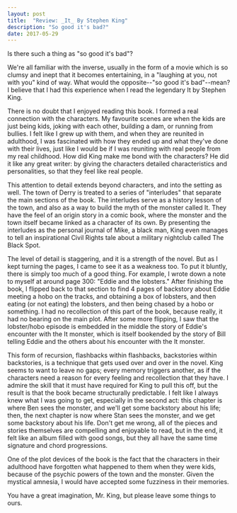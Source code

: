 ```yaml
---
layout: post
title:  "Review: _It_ By Stephen King"
description: "So good it's bad?"
date: 2017-05-29
---
```

Is there such a thing as "so good it's bad"?

We're all familiar with the inverse, usually in the form of a movie which is so clumsy and inept that it becomes entertaining, in a "laughing at you, not with you" kind of way. What would the opposite--"so good it's bad"--mean? I believe that I had this experience when I read the legendary It by Stephen King.

There is no doubt that I enjoyed reading this book. I formed a real connection with the characters. My favourite scenes are when the kids are just being kids, joking with each other, building a dam, or running from bullies. I felt like I grew up with them, and when they are reunited in adulthood, I was fascinated with how they ended up and what they've done with their lives, just like I would be if I was reuniting with real people from my real childhood. How did King make me bond with the characters? He did it like any great writer: by giving the characters detailed characteristics and personalities, so that they feel like real people.

This attention to detail extends beyond characters, and into the setting as well. The town of Derry is treated to a series of "interludes" that separate the main sections of the book. The interludes serve as a history lesson of the town, and also as a way to build the myth of the monster called It. They have the feel of an origin story in a comic book, where the monster and the town itself became linked as a character of its own. By presenting the interludes as the personal journal of Mike, a black man, King even manages to tell an inspirational Civil Rights tale about a military nightclub called The Black Spot.

The level of detail is staggering, and it is a strength of the novel. But as I kept turning the pages, I came to see it as a weakness too. To put it bluntly, there is simply too much of a good thing. For example, I wrote down a note to myself at around page 300: "Eddie and the lobsters." After finishing the book, I flipped back to that section to find 4 pages of backstory about Eddie meeting a hobo on the tracks, and obtaining a box of lobsters, and then eating (or not eating) the lobsters, and then being chased by a hobo or something. I had no recollection of this part of the book, because really, it had no bearing on the main plot. After some more flipping, I saw that the lobster/hobo episode is embedded in the middle the story of Eddie's encounter with the It monster, which is itself bookended by the story of Bill telling Eddie and the others about his encounter with the It monster.

This form of recursion, flashbacks within flashbacks, backstories within backstories, is a technique that gets used over and over in the novel. King seems to want to leave no gaps; every memory triggers another, as if the characters need a reason for every feeling and recollection that they have. I admire the skill that it must have required for King to pull this off, but the result is that the book became structurally predictable. I felt like I always knew what I was going to get, especially in the second act: this chapter is where Ben sees the monster, and we'll get some backstory about his life; then, the next chapter is now where Stan sees the monster, and we get some backstory about his life. Don't get me wrong, all of the pieces and stories themselves are compelling and enjoyable to read, but in the end, it felt like an album filled with good songs, but they all have the same time signature and chord progressions.

One of the plot devices of the book is the fact that the characters in their adulthood have forgotten what happened to them when they were kids, because of the psychic powers of the town and the monster. Given the mystical amnesia, I would have accepted some fuzziness in their memories.

You have a great imagination, Mr. King, but please leave some things to ours.